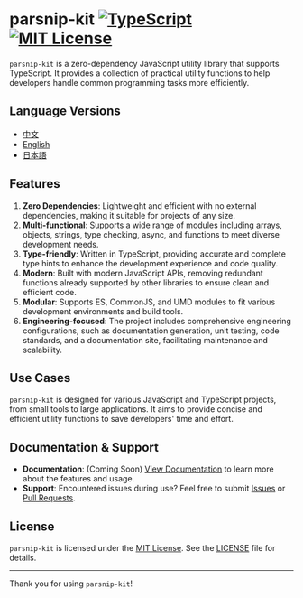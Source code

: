 # parsnip-kit [![TypeScript](https://img.shields.io/badge/TypeScript-Supported-blue)](https://www.typescriptlang.org/) [![MIT License](https://img.shields.io/badge/license-MIT-green)](LICENSE)

`parsnip-kit` is a zero-dependency JavaScript utility library that supports TypeScript. It provides a collection of practical utility functions to help developers handle common programming tasks more efficiently.

## Language Versions
- [中文](README.md)
- [English](README.en.md)
- [日本語](README.jp.md)

## Features
1. **Zero Dependencies**: Lightweight and efficient with no external dependencies, making it suitable for projects of any size.
2. **Multi-functional**: Supports a wide range of modules including arrays, objects, strings, type checking, async, and functions to meet diverse development needs.
3. **Type-friendly**: Written in TypeScript, providing accurate and complete type hints to enhance the development experience and code quality.
4. **Modern**: Built with modern JavaScript APIs, removing redundant functions already supported by other libraries to ensure clean and efficient code.
5. **Modular**: Supports ES, CommonJS, and UMD modules to fit various development environments and build tools.
6. **Engineering-focused**: The project includes comprehensive engineering configurations, such as documentation generation, unit testing, code standards, and a documentation site, facilitating maintenance and scalability.

## Use Cases
`parsnip-kit` is designed for various JavaScript and TypeScript projects, from small tools to large applications. It aims to provide concise and efficient utility functions to save developers' time and effort.

## Documentation & Support
- **Documentation**: (Coming Soon) [View Documentation](https://example.com/docs) to learn more about the features and usage.
- **Support**: Encountered issues during use? Feel free to submit [Issues](https://github.com/LittleRangiferTarandus/parsnip-kit/issues) or [Pull Requests](https://github.com/LittleRangiferTarandus/parsnip-kit/pulls).

## License
`parsnip-kit` is licensed under the [MIT License](LICENSE). See the [LICENSE](LICENSE) file for details.

---

Thank you for using `parsnip-kit`!